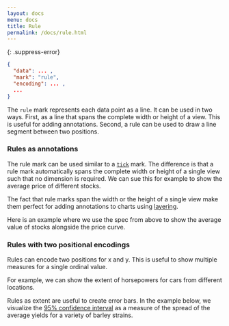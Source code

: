 ```yaml
---
layout: docs
menu: docs
title: Rule
permalink: /docs/rule.html
---
```


{: .suppress-error}
```json
{
  "data": ... ,
  "mark": "rule",
  "encoding": ... ,
  ...
}
```

The `rule` mark represents each data point as a line. It can be used in two ways. First, as a line that spans the complete width or height of a view. This is useful for adding annotations. Second, a rule can be used to draw a line segment between two positions.


### Rules as annotations

The rule mark can be used similar to a [`tick`](tick.html) mark. The difference is that a rule mark automatically spans the complete width or height of a single view such that no dimension is required. We can sue this for example to show the average price of different stocks.

<span class="vl-example" data-name="rule_color_mean"></span>

The fact that rule marks span the width or the height of a single view make them perfect for adding annotations to charts using [layering]({{site.baseurl}}/docs/layer.html).

Here is an example where we use the spec from above to show the average value of stocks alongside the price curve.

<span class="vl-example" data-name="layer_line_color_rule"></span>


### Rules with two positional encodings

Rules can encode two positions for x and y. This is useful to show multiple measures for a single ordinal value.

For example, we can show the extent of horsepowers for cars from different locations.

<span class="vl-example" data-name="rule_extent"></span>

Rules as extent are useful to create error bars. In the example below, we visualize the [95% confidence interval](https://en.wikipedia.org/wiki/Confidence_interval) as a measure of the spread of the average yields for a variety of barley strains.

<span class="vl-example" data-name="layer_error_bars"></span>
